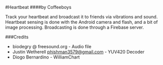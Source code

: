 #Heartbeat 
####by Coffeeboys

Track your heartbeat and broadcast it to friends via vibrations and sound.
Heartbeat sensing is done with the Android camera and flash, and a bit of image processing.
Broadcasting is done through a Firebase server.










###Credits
- biodegry @ freesound.org - Audio file
- Justin Wetherell <phishman3579@gmail.com> - YUV420 Decoder
- Diogo Bernardino - WilliamChart
